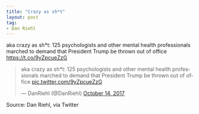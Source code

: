 ```yaml
---
title: "Crazy as sh*t"
layout: post
tag:
- Dan Riehl
---
```


aka crazy as sh\*t: 125 psychologists and other mental health professionals marched to demand that President Trump be thrown out of office https://t.co/9yZpcueZzG

<blockquote class="twitter-tweet"><p lang="en" dir="ltr">aka crazy as sh*t: 125 psychologists and other mental health professionals marched to demand that President Trump be thrown out of office <a href="https://t.co/9yZpcueZzG">pic.twitter.com/9yZpcueZzG</a></p>&mdash; DanRiehl (@DanRiehl) <a href="https://twitter.com/DanRiehl/status/919337026532626432?ref_src=twsrc%5Etfw">October 14, 2017</a></blockquote> <script async src="https://platform.twitter.com/widgets.js" charset="utf-8"></script>

Source: Dan Riehl, via Twitter
